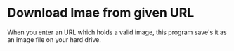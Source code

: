 # Download Imae from given URL

When you enter an URL which holds a valid image, this program save's it as an image file on your hard drive.
